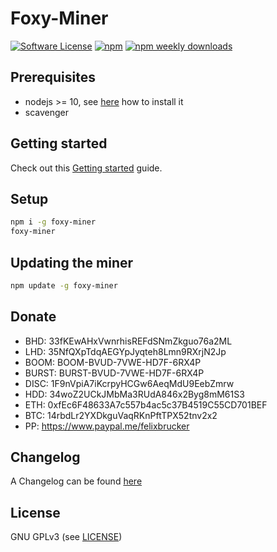 Foxy-Miner
======

[![Software License](https://img.shields.io/badge/license-GPL--3.0-brightgreen.svg?style=flat-square)](LICENSE)
[![npm](https://img.shields.io/npm/v/foxy-miner.svg?style=flat-square)](https://www.npmjs.com/package/foxy-miner)
[![npm weekly downloads](https://img.shields.io/npm/dw/foxy-miner.svg?style=flat-square)](https://www.npmjs.com/package/foxy-miner)

## Prerequisites

- nodejs >= 10, see [here](https://github.com/felixbrucker/foxy-miner/wiki/Installing-nodejs) how to install it
- scavenger

## Getting started

Check out this [Getting started](https://github.com/felixbrucker/foxy-miner/wiki/Getting-started) guide.

## Setup

```bash
npm i -g foxy-miner
foxy-miner
```

## Updating the miner

```bash
npm update -g foxy-miner
```

## Donate

- BHD: 33fKEwAHxVwnrhisREFdSNmZkguo76a2ML
- LHD: 35NfQXpTdqAEGYpJyqteh8Lmn9RXrjN2Jp
- BOOM: BOOM-BVUD-7VWE-HD7F-6RX4P
- BURST: BURST-BVUD-7VWE-HD7F-6RX4P
- DISC: 1F9nVpiA7iKcrpyHCGw6AeqMdU9EebZmrw
- HDD: 34woZ2UCkJMbMa3RUdA846x2Byg8mM61S3
- ETH: 0xfEc6F48633A7c557b4ac5c37B4519C55CD701BEF
- BTC: 14rbdLr2YXDkguVaqRKnPftTPX52tnv2x2
- PP: https://www.paypal.me/felixbrucker

## Changelog

A Changelog can be found [here](https://github.com/felixbrucker/foxy-miner/blob/master/CHANGELOG.md)

## License

GNU GPLv3 (see [LICENSE](https://github.com/felixbrucker/foxy-miner/blob/master/LICENSE))
